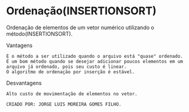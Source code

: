 # Ordenação(INSERTIONSORT)

Ordenação de elementos de um vetor numérico utilizando o método(INSERTIONSORT).

Vantagens

    É o método a ser utilizado quando o arquivo está "quase" ordenado.
    É um bom método quando se desejar adicionar poucos elementos em um arquivo já ordenado, pois seu custo é linear.
    O algoritmo de ordenação por inserção é estável.

Desvantagens

    Alto custo de movimentação de elementos no vetor.
    
    CRIADO POR: JORGE LUIS MOREIRA GOMES FILHO.
